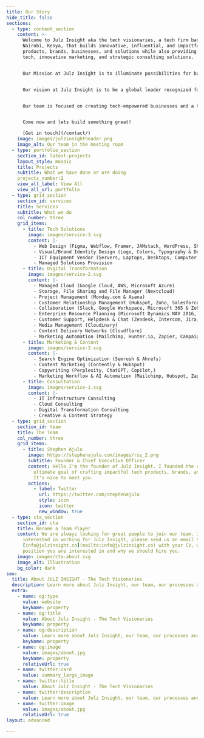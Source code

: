 ```yaml
---
title: Our Story
hide_title: false
sections:
  - type: content_section
    content: >-
      Welcome to Julz Insight aka the tech visionaries, a tech firm based in
      Nairobi, Kenya, that builds innovative, influential, and impactful
      products, brands, businesses, and solutions while also providing cutting-edge
      tech, innovative marketing, and strategic consulting solutions. 


      Our Mission at Julz Insight is to illuminate possibilities for businesses, brands, and individuals by leveraging cutting-edge technology, innovative marketing strategies, and expert consulting services. We are dedicated to empowering our clients to unlock their fullest potential and thrive in the rapidly evolving landscape of tech and marketing, never having to worry about the best tech stack, the newest marketing platform, or whether you should go cloud or go home (on-premise).


      Our vision at Julz Insight is to be a global leader recognized for our innovative spirit, unwavering commitment to our craft, and the transformative impact we bring to the world. We aspire to shape the future with our innovations and our solutions in a world where possibilities are limitless.


      Our team is focused on creating tech-empowered businesses and a tech-empowered future. We work closely with our clients to understand their needs, wants, and challenges, and we use our expertise in technology and marketing to help you thrive. We cover and understand all facets of technology, such as cloud computing, IoT, AI, design, automation, data, blockchain, cybersecurity, and more.


      Come now and lets build something great!

      [Get in touch](/contact/)
    image: images/julzinsightheader.png
    image_alt: Our team in the meeting room
  - type: portfolio_section
    section_id: latest-projects
    layout_style: mosaic
    title: Projects
    subtitle: What we have done or are doing
    projects_number:2
    view_all_label: View All
    view_all_url: portfolio
  - type: grid_section
    section_id: services
    title: Services
    subtitle: What we do
    col_number: three
    grid_items:
      - title: Tech Solutions
        image: images/service-3.svg
        content: |-
          - Web Design (Figma, Webflow, Framer, JAMstack, WordPress, Shopify & Ghost)
          - Visual/Brand Identity Design (Logo, Colors, Typography & Design System)
          - ICT Equipment Vendor (Servers, Laptops, Desktops, Computer Accessories & Smartphones)
          - Managed Solutions Provision
      - title: Digital Transformation
        image: images/service-2.svg
        content: |-
          - Managed Cloud (Google Cloud, AWS, Microsoft Azure)
          - Storage, File Sharing and File Manager (Nextcloud)
          - Project Management (Monday.com & Asana)
          - Customer Relationship Management (Hubspot, Zoho, Salesforce & Odoo)
          - Collaboration (Slack, Google Workspace, Microsoft 365 & Zoho)
          - Enterprise Resource Planning (Microsoft Dynamics NAV 2016, SAP & Odoo)
          - Customer Support, Helpdesk & Chat (Zendesk, Intercom, Jira, Tiledesk, Tidio & Freshdesk)
          - Media Management (Cloudinary)
          - Content Delivery Networks (Cloudflare)
          - Marketing Automation (Mailchimp, Hunter.io, Zapier, Campaigner & Hubspot)
      - title: Marketing & Content
        image: images/service-3.svg
        content: |-
          - Search Engine Optimization (Semrush & Ahrefs)
          - Content Marketing (Contently & Hubspot)
          - Copywriting (Perplexity, ChatGPT, Copilot,)
          - Marketing Workflow & AI Automation (Mailchimp, Hubspot, Zapier, Buffer, Web Analytics, Tidio & ManyChat)
      - title: Consultation
        image: images/service-1.svg
        content: |-
          - IT Infrastructure Consulting
          - Cloud Consulting
          - Digital Transformation Consulting
          - Creative & Content Strategy
  - type: grid_section
    section_id: team
    title: The Team
    col_number: three
    grid_items:
      - title: Stephen Ajulu
        image: https://stephenajulu.com/images/rsz_2.png
        subtitle: Founder & Chief Executive Officer
        content: Hello I'm the founder of Julz Insight. I founded the company with the
          ultimate goal of crafting impactful tech products, brands, and solutions.
          It's nice to meet you.
        actions:
          - label: Twitter
            url: https://twitter.com/stephenajulu
            style: icon
            icon: twitter
            new_window: true
  - type: cta_section
    section_id: cta
    title: Become a Team Player
    content: We are always looking for great people to join our team. If you are
      interested in working for Julz Insight, please send us an email to
      [info@julzinsight.co](mailto:info@julzinsight.co) with your CV, which
      position you are interested in and why we should hire you.
    image: images/cta-about.svg
    image_alt: Illustration
    bg_color: dark
seo:
  title: About JULZ INSIGHT - The Tech Visionaries
  description: Learn more about Julz Insight, our team, our processes and more
  extra:
    - name: og:type
      value: website
      keyName: property
    - name: og:title
      value: About Julz Insight - The Tech Visionaries
      keyName: property
    - name: og:description
      value: Learn more about Julz Insight, our team, our processes and more
      keyName: property
    - name: og:image
      value: images/about.jpg
      keyName: property
      relativeUrl: true
    - name: twitter:card
      value: summary_large_image
    - name: twitter:title
      value: About Julz Insight - The Tech Visionaries
    - name: twitter:description
      value: Learn more about Julz Insight, our team, our processes and more
    - name: twitter:image
      value: images/about.jpg
      relativeUrl: true
layout: advanced

---
```

